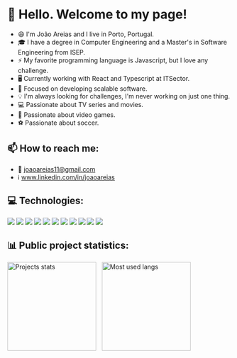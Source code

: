 <!-- Last update 22/12/2024 -->
# 👋 Hello. Welcome to my page!
* 😄 I'm João Areias and I live in Porto, Portugal.
* 🎓 I have a degree in Computer Engineering and a Master's in Software Engineering from ISEP.
* ⚡ My favorite programming language is Javascript, but I love any challenge.
* 🖥️ Currently working with React and Typescript at ITSector.
* 🎯 Focused on developing scalable software.
* 💡 I'm always looking for challenges, I'm never working on just one thing.
* 💻 Passionate about TV series and movies.
* 📱 Passionate about video games.
* ⚽ Passionate about soccer.

## 📫 How to reach me:
* 📧 joaoareias11@gmail.com
* ℹ️ www.linkedin.com/in/joaoareias

## 💻 Technologies:
<p>
  <img src="https://img.shields.io/badge/ReactJS-14354C?style=for-the-badge&logo=react&logoColor=white">
  <img src="https://img.shields.io/badge/Typescript-blue?style=for-the-badge&logo=Typescript&logoColor=white">
  <img src="https://img.shields.io/badge/Javascript-006239?style=for-the-badge&logo=javascript&logoColor=white">
  <img src="https://img.shields.io/badge/Docker-1D63ED?style=for-the-badge&logo=docker&logoColor=white">
  <img src="https://img.shields.io/badge/Git-E34F26?style=for-the-badge&logo=git&logoColor=white">
  <img src="https://img.shields.io/badge/MySQL-red?style=for-the-badge&logo=mysql&logoColor=white">
  <img src="https://img.shields.io/badge/Postgres-699DC9?style=for-the-badge&logo=postgresql&logoColor=white">
  <img src="https://img.shields.io/badge/NodeJS-76AC0A?style=for-the-badge&logo=javascript&logoColor=white">
  <img src="https://img.shields.io/badge/PHP-8A2BE2?style=for-the-badge&logo=php&logoColor=white">
  <img src="https://img.shields.io/badge/AngularJS-grey?style=for-the-badge&logo=angular&logoColor=white">
  <img src="https://img.shields.io/badge/MongoDB-brightgreen?style=for-the-badge&logo=mongodb&logoColor=white">
  <!--<img src="https://img.shields.io/badge/tailwind-0EA5E9?style=for-the-badge&logo=tailwindcss&logoColor=white">-->
</p>

## 📊 Public project statistics:
<p>
  <img 
    align="left" 
    alt="Projects stats" 
    height="200" 
    style="padding-right: 10px;" 
    src="https://github-readme-stats.vercel.app/api?username=joaooareias&show_icons=true&theme=tokyonight&include_all_commits=true&locale=pt-br&custom_title=Github%20-%20João%20Areias" 
  />

<img 
      align="left" 
      alt="Most used langs" 
      height="200" 
      src="https://github-readme-stats.vercel.app/api/top-langs/?username=joaooareias&theme=tokyonight&layout=compact&custom_title=Tecnologias&langs_count=8" 
  />

</p>
